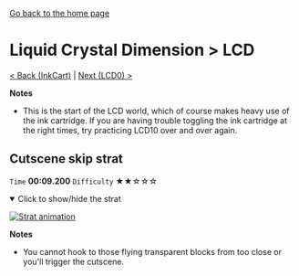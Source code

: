 [Go back to the home page](https://github.com/Doublevil/scbspeedrun)

# Liquid Crystal Dimension > LCD

[< Back (InkCart)](https://github.com/Doublevil/scbspeedrun/blob/main/levels/pp/InkCart.md) | [Next (LCD0) >](https://github.com/Doublevil/scbspeedrun/blob/main/levels/LCD/LCD0.md)

**Notes**
- This is the start of the LCD world, which of course makes heavy use of the ink cartridge. If you are having trouble toggling the ink cartridge at the right times, try practicing LCD10 over and over again.

## Cutscene skip strat

`Time` **00:09.200** `Difficulty` ★★☆☆☆
<details open>
  <summary>Click to show/hide the strat</summary>

  [![Strat animation](https://github.com/Doublevil/scbspeedrun/blob/main/media/levels/LCD/LCD_CutsceneSkip.webp)](https://github.com/Doublevil/scbspeedrun/blob/main/media/levels/LCD/LCD_CutsceneSkip.mp4)

  **Notes**
  - You cannot hook to those flying transparent blocks from too close or you'll trigger the cutscene.
</details>
